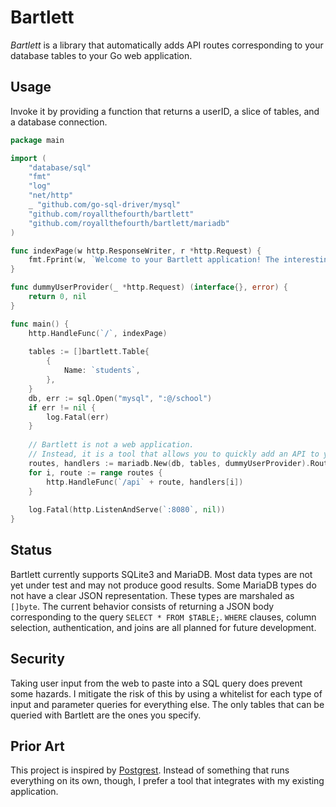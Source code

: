 # Bartlett

*Bartlett* is a library that automatically adds API routes corresponding to your database tables to your Go web application.

## Usage

Invoke it by providing a function that returns a userID, a slice of tables, and a database connection.

```go
package main

import (
	"database/sql"
    "fmt"
    "log"
    "net/http"
    _ "github.com/go-sql-driver/mysql"
	"github.com/royallthefourth/bartlett"
	"github.com/royallthefourth/bartlett/mariadb"
)

func indexPage(w http.ResponseWriter, r *http.Request) {
    fmt.Fprint(w, `Welcome to your Bartlett application! The interesting parts are mounted under /api`)
}

func dummyUserProvider(_ *http.Request) (interface{}, error) {
	return 0, nil
}

func main() {
	http.HandleFunc(`/`, indexPage)
	
    tables := []bartlett.Table{
    	{
            Name: `students`,
    	},
    }
    db, err := sql.Open("mysql", ":@/school")
    if err != nil {
        log.Fatal(err)
    }
    
    // Bartlett is not a web application.
    // Instead, it is a tool that allows you to quickly add an API to your existing application.
    routes, handlers := mariadb.New(db, tables, dummyUserProvider).Routes()
    for i, route := range routes {
    	http.HandleFunc(`/api` + route, handlers[i])
    }
    
    log.Fatal(http.ListenAndServe(`:8080`, nil))
}
```

## Status

Bartlett currently supports SQLite3 and MariaDB.
Most data types are not yet under test and may not produce good results.
Some MariaDB types do not have a clear JSON representation. These types are marshaled as `[]byte`.
The current behavior consists of returning a JSON body corresponding to the query `SELECT * FROM $TABLE;`.
`WHERE` clauses, column selection, authentication, and joins are all planned for future development.

## Security

Taking user input from the web to paste into a SQL query does prevent some hazards.
I mitigate the risk of this by using a whitelist for each type of input and parameter queries for everything else.
The only tables that can be queried with Bartlett are the ones you specify.

## Prior Art

This project is inspired by [Postgrest](https://www.postgrest.org/).
Instead of something that runs everything on its own, though, I prefer a tool that integrates with my existing application.
